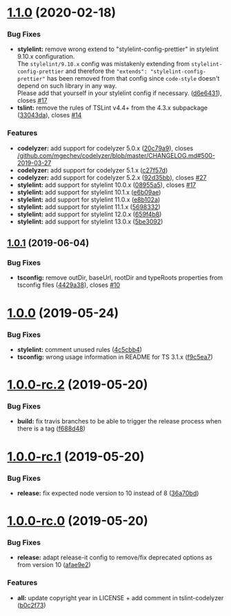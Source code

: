 <a name="1.1.0"></a>

# [1.1.0](https://github.com/NationalBankBelgium/code-style/compare/1.0.1...1.1.0) (2020-02-18)

### Bug Fixes

-   **stylelint:** remove wrong extend to "stylelint-config-prettier" in stylelint 9.10.x configuration.<br />The `stylelint/9.10.x` config was mistakenly extending from `stylelint-config-prettier` and therefore the `"extends": "stylelint-config-prettier"` has been removed from that config since `code-style` doesn't depend on such library in any way.<br />Please add that yourself in your stylelint config if necessary. ([d6e6431](https://github.com/NationalBankBelgium/code-style/commit/d6e6431)), closes [#17](https://github.com/NationalBankBelgium/code-style/issues/17)
-   **tslint:** remove the rules of TSLint v4.4+ from the 4.3.x subpackage ([33043da](https://github.com/NationalBankBelgium/code-style/commit/33043da)), closes [#14](https://github.com/NationalBankBelgium/code-style/issues/14)

### Features

-   **codelyzer:** add support for codelyzer 5.0.x ([20c79a9](https://github.com/NationalBankBelgium/code-style/commit/20c79a9)), closes [/github.com/mgechev/codelyzer/blob/master/CHANGELOG.md#500-2019-03-27](https://github.com//github.com/mgechev/codelyzer/blob/master/CHANGELOG.md/issues/500-2019-03-27)
-   **codelyzer:** add support for codelyzer 5.1.x ([c27f57d](https://github.com/NationalBankBelgium/code-style/commit/c27f57d))
-   **codelyzer:** add support for codelyzer 5.2.x ([92d35bb](https://github.com/NationalBankBelgium/code-style/commit/92d35bb)), closes [#27](https://github.com/NationalBankBelgium/code-style/issues/27)
-   **stylelint:** add support for stylelint 10.0.x ([08955a5](https://github.com/NationalBankBelgium/code-style/commit/08955a5)), closes [#17](https://github.com/NationalBankBelgium/code-style/issues/17)
-   **stylelint:** add support for stylelint 10.1.x ([e6b09ae](https://github.com/NationalBankBelgium/code-style/commit/e6b09ae))
-   **stylelint:** add support for stylelint 11.0.x ([e8b102a](https://github.com/NationalBankBelgium/code-style/commit/e8b102a))
-   **stylelint:** add support for stylelint 11.1.x ([5698332](https://github.com/NationalBankBelgium/code-style/commit/5698332))
-   **stylelint:** add support for stylelint 12.0.x ([659f4b8](https://github.com/NationalBankBelgium/code-style/commit/659f4b8))
-   **stylelint:** add support for stylelint 13.0.x ([5be3092](https://github.com/NationalBankBelgium/code-style/commit/5be3092))

<a name="1.0.1"></a>

## [1.0.1](https://github.com/NationalBankBelgium/code-style/compare/1.0.0...1.0.1) (2019-06-04)

### Bug Fixes

-   **tsconfig:** remove outDir, baseUrl, rootDir and typeRoots properties from tsconfig files ([4429a38](https://github.com/NationalBankBelgium/code-style/commit/4429a38)), closes [#10](https://github.com/NationalBankBelgium/code-style/issues/10)

<a name="1.0.0"></a>

# [1.0.0](https://github.com/NationalBankBelgium/code-style/compare/1.0.0-rc.2...1.0.0) (2019-05-24)

### Bug Fixes

-   **stylelint:** comment unused rules ([4c5cbb4](https://github.com/NationalBankBelgium/code-style/commit/4c5cbb4))
-   **tsconfig:** wrong usage information in README for TS 3.1.x ([f9c5ea7](https://github.com/NationalBankBelgium/code-style/commit/f9c5ea7))

<a name="1.0.0-rc.2"></a>

# [1.0.0-rc.2](https://github.com/NationalBankBelgium/code-style/compare/1.0.0-rc.1...1.0.0-rc.2) (2019-05-20)

### Bug Fixes

-   **build:** fix travis branches to be able to trigger the release process when there is a tag ([f688d48](https://github.com/NationalBankBelgium/code-style/commit/f688d48))

<a name="1.0.0-rc.1"></a>

# [1.0.0-rc.1](https://github.com/NationalBankBelgium/code-style/compare/1.0.0-rc.0...1.0.0-rc.1) (2019-05-20)

### Bug Fixes

-   **release:** fix expected node version to 10 instead of 8 ([36a70bd](https://github.com/NationalBankBelgium/code-style/commit/36a70bd))

<a name="1.0.0-rc.0"></a>

# [1.0.0-rc.0](https://github.com/NationalBankBelgium/code-style/compare/b0c2f73...1.0.0-rc.0) (2019-05-20)

### Bug Fixes

-   **release:** adapt release-it config to remove/fix deprecated options as from version 10 ([afae9e2](https://github.com/NationalBankBelgium/code-style/commit/afae9e2))

### Features

-   **all:** update copyright year in LICENSE + add comment in tslint-codelyzer ([b0c2f73](https://github.com/NationalBankBelgium/code-style/commit/b0c2f73))
